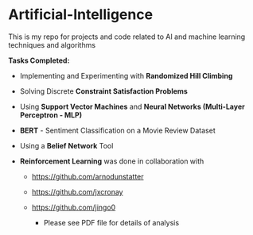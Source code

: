# Artificial-Intelligence
This is my repo for projects and code related to AI and machine learning techniques and algorithms

**Tasks Completed:**

- Implementing and Experimenting with **Randomized Hill Climbing**
- Solving Discrete **Constraint Satisfaction Problems**
- Using **Support Vector Machines** and **Neural Networks (Multi-Layer Perceptron - MLP)**
- **BERT** - Sentiment Classification on a Movie Review Dataset 
- Using a **Belief Network** Tool 
- **Reinforcement Learning** was done in collaboration with 

  - https://github.com/arnodunstatter

  - https://github.com/jxcronay

  - https://github.com/jingo0

    - Please see PDF file for details of analysis
